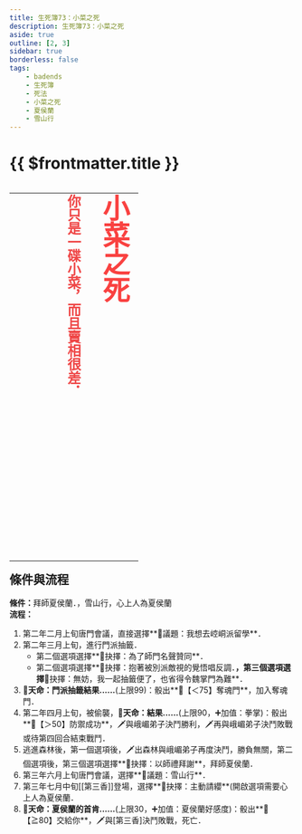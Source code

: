 ```yaml
---
title: 生死簿73：小菜之死
description: 生死簿73：小菜之死
aside: true
outline: [2, 3]
sidebar: true
borderless: false
tags:
    - badends
    - 生死簿
    - 死法
    - 小菜之死
    - 夏侯蘭
    - 雪山行
---
```


# {{ $frontmatter.title }}

<table align=left vertical-align=top>
    <tr>
        <td style="height:650px; vertical-align: top;">
          <span style="writing-mode: tb-rl; webkit-writing-mode: vertical-rl; writing-mode: vertical-rl;">
            <font size="7" color="#f94241"><strong>小菜之死</strong></font>
            <br>
            <br>
            <font size="5" color="#ef4747">
            <strong>
            你只是一碟小菜，而且賣相很差．<br>
            <br>
            <br>
            <br>
            </strong>
            </font>
          </span>
        </td>
    </tr>
</table>

## 條件與流程

<b>條件：</b>拜師<Girl5Icon>夏侯蘭</Girl5Icon>．，雪山行，心上人為<Girl5Icon>夏侯蘭</Girl5Icon><br>
<b>流程：</b><br>
1. 第二年二月上旬唐門會議，直接選擇**📜議題：我想去崆峒派留學**．
2. 第二年三月上旬，進行門派抽籤．
   + 第二個選項選擇**📖抉擇：為了師門名聲贊同**．
   + 第二個選項選擇**📖抉擇：抱著被別派敵視的覺悟唱反調．**，第三個選項選擇**📖抉擇：無妨，我一起抽籤便了，也省得令魏掌門為難**．
3. **🎲天命：門派抽籤結果......**(上限99)：骰出**🧾【＜75】奪魂門**，加入奪魂門．
4. 第二年四月上旬，被偷襲，**🎲天命：結果......**(上限90，➕加值：拳掌)：骰出**🧾【＞50】防禦成功**，🗡️與峨嵋弟子決鬥勝利，🗡️再與峨嵋弟子決鬥敗戰或待第四回合結束戰鬥．
5. 逃進森林後，第一個選項後，🗡️出森林與峨嵋弟子再度決鬥，勝負無關，第二個選項後，第三個選項選擇**📖抉擇：以師禮拜謝**，拜師<Girl5Icon>夏侯蘭</Girl5Icon>．
6. 第三年六月上旬唐門會議，選擇**📜議題：雪山行**．
7. 第三年七月中旬[[第三香]]登場，選擇**📖抉擇：主動請纓**(開啟選項需要心上人為<Girl5Icon>夏侯蘭</Girl5Icon>．
8. **🎲天命：夏侯蘭的首肯......**(上限30，➕加值：<Girl5Icon>夏侯蘭</Girl5Icon>好感度)：骰出**🧾【≧80】交給你**，🗡️與[第三香]決鬥敗戰，死亡．
